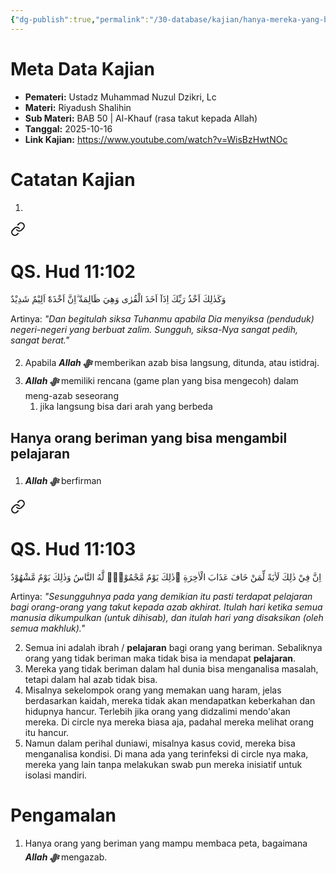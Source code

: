 ```yaml
---
{"dg-publish":true,"permalink":"/30-database/kajian/hanya-mereka-yang-bisa-mengambil-pelajaran/","tags":["kajian"]}
---
```





# Meta Data Kajian 
<div><ul class="dataview list-view-ul"><li><span><strong>Pemateri:</strong> Ustadz Muhammad Nuzul Dzikri, Lc</span></li><li><span><strong>Materi:</strong> Riyadush Shalihin</span></li><li><span><strong>Sub Materi:</strong> BAB 50 | Al-Khauf (rasa takut kepada Allah)</span></li><li><span><strong>Tanggal:</strong> 2025-10-16</span></li><li><span><strong>Link Kajian:</strong> <a rel="noopener nofollow" class="external-link" href="https://www.youtube.com/watch?v=WisBzHwtNOc" target="_blank">https://www.youtube.com/watch?v=WisBzHwtNOc</a></span></li></ul></div>

# Catatan Kajian
1. 
<div class="transclusion internal-embed is-loaded"><a class="markdown-embed-link" href="/30-database/al-quran/all-surah/#qs-hud-11-102" aria-label="Open link"><svg xmlns="http://www.w3.org/2000/svg" width="24" height="24" viewBox="0 0 24 24" fill="none" stroke="currentColor" stroke-width="2" stroke-linecap="round" stroke-linejoin="round" class="svg-icon lucide-link"><path d="M10 13a5 5 0 0 0 7.54.54l3-3a5 5 0 0 0-7.07-7.07l-1.72 1.71"></path><path d="M14 11a5 5 0 0 0-7.54-.54l-3 3a5 5 0 0 0 7.07 7.07l1.71-1.71"></path></svg></a><div class="markdown-embed">



# QS. Hud 11:102
وَكَذٰلِكَ اَخْذُ رَبِّكَ اِذَآ اَخَذَ الْقُرٰى وَهِيَ ظَالِمَةٌ  ۗاِنَّ اَخْذَهٗٓ اَلِيْمٌ شَدِيْدٌ

Artinya: *"Dan begitulah siksa Tuhanmu apabila Dia menyiksa (penduduk) negeri-negeri yang berbuat zalim. Sungguh, siksa-Nya sangat pedih, sangat berat."*



</div></div>

2. Apabila ***Allah ﷻ*** memberikan azab bisa langsung, ditunda, atau istidraj.
3. ***Allah ﷻ*** memiliki rencana (game plan yang bisa mengecoh) dalam meng-azab seseorang
	1. jika langsung bisa dari arah yang berbeda

## Hanya orang beriman yang bisa mengambil pelajaran
1. ***Allah ﷻ*** berfirman 
<div class="transclusion internal-embed is-loaded"><a class="markdown-embed-link" href="/30-database/al-quran/all-surah/#qs-hud-11-103" aria-label="Open link"><svg xmlns="http://www.w3.org/2000/svg" width="24" height="24" viewBox="0 0 24 24" fill="none" stroke="currentColor" stroke-width="2" stroke-linecap="round" stroke-linejoin="round" class="svg-icon lucide-link"><path d="M10 13a5 5 0 0 0 7.54.54l3-3a5 5 0 0 0-7.07-7.07l-1.72 1.71"></path><path d="M14 11a5 5 0 0 0-7.54-.54l-3 3a5 5 0 0 0 7.07 7.07l1.71-1.71"></path></svg></a><div class="markdown-embed">



# QS. Hud 11:103
اِنَّ فِيْ ذٰلِكَ لَاٰيَةً لِّمَنْ خَافَ عَذَابَ الْاٰخِرَةِ ۗذٰلِكَ يَوْمٌ مَّجْمُوْعٌۙ لَّهُ النَّاسُ وَذٰلِكَ يَوْمٌ مَّشْهُوْدٌ

Artinya: *"Sesungguhnya pada yang demikian itu pasti terdapat pelajaran bagi orang-orang yang takut kepada azab akhirat. Itulah hari ketika semua manusia dikumpulkan (untuk dihisab), dan itulah hari yang disaksikan (oleh semua makhluk)."*



</div></div>

2. Semua ini adalah ibrah / **pelajaran** bagi orang yang beriman. Sebaliknya orang yang tidak beriman maka tidak bisa ia mendapat **pelajaran**.
3. Mereka yang tidak beriman dalam hal dunia bisa menganalisa masalah, tetapi dalam hal azab tidak bisa. 
4. Misalnya sekelompok orang yang memakan uang haram, jelas berdasarkan kaidah, mereka tidak akan mendapatkan keberkahan dan hidupnya hancur. Terlebih jika orang yang didzalimi mendo'akan mereka. Di circle nya mereka biasa aja, padahal mereka melihat orang itu hancur.
5. Namun dalam perihal duniawi, misalnya kasus covid, mereka bisa menganalisa kondisi. Di mana ada yang terinfeksi di circle nya maka, mereka yang lain tanpa melakukan swab pun mereka inisiatif untuk isolasi mandiri.

# Pengamalan
1. Hanya orang yang beriman yang mampu membaca peta, bagaimana ***Allah ﷻ*** mengazab.
 
 